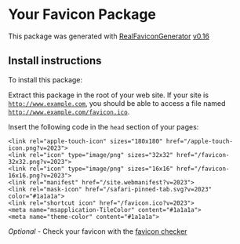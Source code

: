 # Your Favicon Package

This package was generated with [RealFaviconGenerator](https://realfavicongenerator.net/) [v0.16](https://realfavicongenerator.net/change_log#v0.16)

## Install instructions

To install this package:

Extract this package in the root of your web site. If your site is <code>http://www.example.com</code>, you should be able to access a file named <code>http://www.example.com/favicon.ico</code>.

Insert the following code in the `head` section of your pages:

    <link rel="apple-touch-icon" sizes="180x180" href="/apple-touch-icon.png?v=2023">
    <link rel="icon" type="image/png" sizes="32x32" href="/favicon-32x32.png?v=2023">
    <link rel="icon" type="image/png" sizes="16x16" href="/favicon-16x16.png?v=2023">
    <link rel="manifest" href="/site.webmanifest?v=2023">
    <link rel="mask-icon" href="/safari-pinned-tab.svg?v=2023" color="#1a1a1a">
    <link rel="shortcut icon" href="/favicon.ico?v=2023">
    <meta name="msapplication-TileColor" content="#1a1a1a">
    <meta name="theme-color" content="#1a1a1a">

*Optional* - Check your favicon with the [favicon checker](https://realfavicongenerator.net/favicon_checker)
